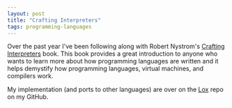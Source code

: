 ```yaml
---
layout: post
title: "Crafting Interpreters"
tags: programming-languages
---
```


Over the past year I've been following along with Robert Nystrom's [Crafting Interpreters](http://craftinginterpreters.com) book. This book provides a great introduction to anyone who wants to learn more about how programming languages are written and it helps demystify how programming languages, virtual machines, and compilers work.

My implementation (and ports to other languages) are over on the [Lox](https://github.com/mrkbryn/lox) repo on my GitHub.
